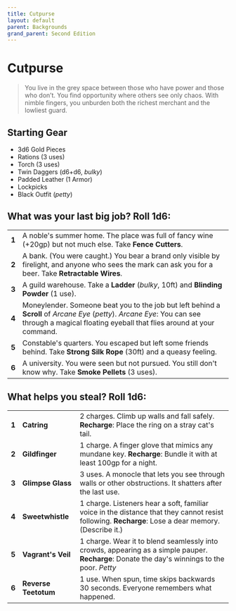 ```yaml
---
title: Cutpurse
layout: default
parent: Backgrounds
grand_parent: Second Edition
---
```


# Cutpurse

> You live in the grey space between those who have power and those who don’t. You find opportunity where others see only chaos. With nimble fingers, you unburden both the richest merchant and the lowliest guard. 

## Starting Gear
 
- 3d6 Gold Pieces
- Rations (3 uses)
- Torch (3 uses) 
- Twin Daggers (d6+d6, _bulky_)
- Padded Leather (1 Armor)
- Lockpicks
- Black Outfit (_petty_)

## What was your last big job? Roll 1d6:

|       |                                                                                                                                                                                                   |
| ----- | ------------------------------------------------------------------------------------------------------------------------------------------------------------------------------------------------- |
| **1** | A noble's summer home. The place was full of fancy wine (+20gp) but not much else. Take **Fence Cutters**.                                                                                        |
| **2** | A bank. (You were caught.) You bear a brand only visible by firelight, and anyone who sees the mark can ask you for a beer. Take **Retractable Wires**.                                           |
| **3** | A guild warehouse. Take a **Ladder** (_bulky_, 10ft) and **Blinding Powder** (1 use).                                                                                                             |
| **4** | Moneylender. Someone beat you to the job but left behind a **Scroll** of _Arcane Eye_ (_petty_). _Arcane Eye_: You can see through a magical floating eyeball that flies around at your command. |
| **5** | Constable's quarters. You escaped but left some friends behind. Take **Strong Silk Rope** (30ft) and a queasy feeling.                                                                           |
| **6** | A university. You were seen but not pursued. You still don't know why. Take **Smoke Pellets** (3 uses).                                                                                          |

## What helps you steal? Roll 1d6:

|       |                       |                                                                                                                                                    |
| ----- | --------------------- | -------------------------------------------------------------------------------------------------------------------------------------------------- |
| **1** | **Catring**           | 2 charges. Climb up walls and fall safely. **Recharge**: Place the ring on a stray cat's tail.                                                     |
| **2** | **Gildfinger**        | 1 charge. A finger glove that mimics any mundane key. **Recharge**: Bundle it with at least 100gp for a night.                                     |
| **3** | **Glimpse Glass**     | 3 uses. A monocle that lets you see through walls or other obstructions. It shatters after the last use.                                        |
| **4** | **Sweetwhistle**      | 1 charge. Listeners hear a soft, familiar voice in the distance that they cannot resist following. **Recharge**: Lose a dear memory. (Describe it.) |
| **5** | **Vagrant's Veil**    | 1 charge. Wear it to blend seamlessly into crowds, appearing as a simple pauper. **Recharge**: Donate the day's winnings to the poor. _Petty_      |
| **6** | **Reverse Teetotum** | 1 use. When spun, time skips backwards 30 seconds. Everyone remembers what happened.                                                                                    |


